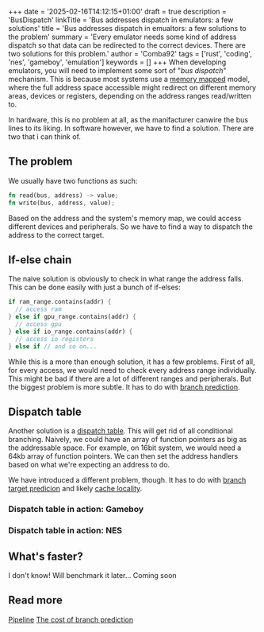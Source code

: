 +++
date = '2025-02-16T14:12:15+01:00'
draft = true
description = 'BusDispatch'
linkTitle = 'Bus addresses dispatch in emulators: a few solutions'
title = 'Bus addresses dispatch in emualtors: a few solutions to the problem'
summary = 'Every emulator needs some kind of address dispatch so that data can be redirected to the correct devices. There are two solutions for this problem.'
author = 'Comba92'
tags = ['rust', 'coding', 'nes', 'gameboy', 'emulation']
keywords = []
+++
When developing emulators, you will need to implement some sort of "*bus dispatch*" mechanism. This is because most systems use a [memory mapped](https://en.wikipedia.org/wiki/Memory-mapped_I/O_and_port-mapped_I/O) model, where the full address space accessible might redirect on different memory areas, devices or registers, depending on the address ranges read/written to.

In hardware, this is no problem at all, as the manifacturer canwire the bus lines to its liking. In software however, we have to find a solution. There are two that i can think of.

## The problem
We usually have two functions as such:
```rust 
fn read(bus, address) -> value;
fn write(bus, address, value);
```
Based on the address and the system's memory map, we could access different devices and peripherals. So we have to find a way to dispatch the address to the correct target.

## If-else chain
The naive solution is obviously to check in what range the address falls.
This can be done easily with just a bunch of if-elses:
```rust
if ram_range.contains(addr) {
  // access ram
} else if gpu_range.contains(addr) {
  // access gpu
} else if io_range.contains(addr) {
  // access io registers
} else if // and so on...
```

While this is a more than enough solution, it has a few problems.
First of all, for every access, we would need to check every address range individually. This might be bad if there are a lot of different ranges and peripherals.
But the biggest problem is more subtle. It has to do with [branch prediction](https://en.wikipedia.org/wiki/Branch_predictor).


## Dispatch table
Another solution is a [dispatch table](https://en.wikipedia.org/wiki/Dispatch_table).
This will get rid of all conditional branching.
Naively, we could have an array of function pointers as big as the addressable space. For example, on 16bit system, we would need a 64kb array of function pointers. We can then set the address handlers based on what we're expecting an address to do.

We have introduced a different problem, though. It has to do with [branch target predicion](https://en.wikipedia.org/wiki/Branch_target_predictor) and likely [cache locality](https://en.wikipedia.org/wiki/Locality_of_reference).


### Dispatch table in action: Gameboy

### Dispatch table in action: NES


## What's faster?
I don't know! Will benchmark it later... Coming soon


## Read more
[Pipeline](https://en.wikipedia.org/wiki/Instruction_pipelining)
[The cost of branch prediction](https://en.algorithmica.org/hpc/pipelining/branching/)